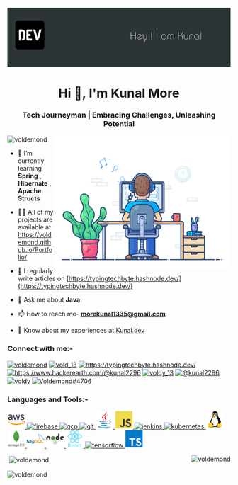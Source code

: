 ![logo](https://github.com/Voldemond/Voldemond/blob/main/Github%20Banner.png)
<h1 align="center">Hi 👋, I'm Kunal More</h1>
<h3 align="center">Tech Journeyman | Embracing Challenges, Unleashing Potential</h3>


<img align="right" alt="coding" width="400" src="https://raw.githubusercontent.com/jsuarezruiz/jsuarezruiz/master/images/coding.gif">

<p align="left"> <img src="https://komarev.com/ghpvc/?username=voldemond&label=Profile%20views&color=0e75b6&style=flat" alt="voldemond" /> </p>

- 🌱 I’m currently learning **Spring , Hibernate , Apache Structs**

- 👨‍💻 All of my projects are available at https://voldemond.github.io/Portfolio/

- 📝 I regularly write articles on [https://typingtechbyte.hashnode.dev/](https://typingtechbyte.hashnode.dev/)

- 💬 Ask me about **Java**

- 📫 How to reach me- **morekunal1335@gmail.com**

- 📄 Know about my experiences at [Kunal.dev](https://github.com/Voldemond/Voldemond/blob/main/Kunal_More_Resume_24.pdf)

<h3 align="left">Connect with me:-</h3>
<p align="left">
<a href="https://twitter.com/voldemond" target="blank"><img align="center" src="https://raw.githubusercontent.com/rahuldkjain/github-profile-readme-generator/master/src/images/icons/Social/twitter.svg" alt="voldemond" height="30" width="40" /></a>
<a href="https://instagram.com/vold_13" target="blank"><img align="center" src="https://raw.githubusercontent.com/rahuldkjain/github-profile-readme-generator/master/src/images/icons/Social/instagram.svg" alt="vold_13" height="30" width="40" /></a>
<a href="https://hashnode.com/https://typingtechbyte.hashnode.dev/" target="blank"><img align="center" src="https://raw.githubusercontent.com/rahuldkjain/github-profile-readme-generator/master/src/images/icons/Social/hashnode.svg" alt="https://typingtechbyte.hashnode.dev/" height="30" width="40" /></a>
<a href="https://www.hackerrank.com/https://www.hackerearth.com/@kunal2296" target="blank"><img align="center" src="https://raw.githubusercontent.com/rahuldkjain/github-profile-readme-generator/master/src/images/icons/Social/hackerrank.svg" alt="https://www.hackerearth.com/@kunal2296" height="30" width="40" /></a>
<a href="https://www.leetcode.com/voldy_13" target="blank"><img align="center" src="https://raw.githubusercontent.com/rahuldkjain/github-profile-readme-generator/master/src/images/icons/Social/leet-code.svg" alt="voldy_13" height="30" width="40" /></a>
<a href="https://www.hackerearth.com/@kunal2296" target="blank"><img align="center" src="https://raw.githubusercontent.com/rahuldkjain/github-profile-readme-generator/master/src/images/icons/Social/hackerearth.svg" alt="@kunal2296" height="30" width="40" /></a>
<a href="https://auth.geeksforgeeks.org/user/voldy" target="blank"><img align="center" src="https://raw.githubusercontent.com/rahuldkjain/github-profile-readme-generator/master/src/images/icons/Social/geeks-for-geeks.svg" alt="voldy" height="30" width="40" /></a>
<a href="https://discord.gg/Voldemond#4706" target="blank"><img align="center" src="https://raw.githubusercontent.com/rahuldkjain/github-profile-readme-generator/master/src/images/icons/Social/discord.svg" alt="Voldemond#4706" height="30" width="40" /></a>
</p>

<h3 align="left">Languages and Tools:-</h3>
<p align="left"> <a href="https://aws.amazon.com" target="_blank" rel="noreferrer"> <img src="https://raw.githubusercontent.com/devicons/devicon/master/icons/amazonwebservices/amazonwebservices-original-wordmark.svg" alt="aws" width="40" height="40"/> </a> <a href="https://firebase.google.com/" target="_blank" rel="noreferrer"> <img src="https://www.vectorlogo.zone/logos/firebase/firebase-icon.svg" alt="firebase" width="40" height="40"/> </a> <a href="https://cloud.google.com" target="_blank" rel="noreferrer"> <img src="https://www.vectorlogo.zone/logos/google_cloud/google_cloud-icon.svg" alt="gcp" width="40" height="40"/> </a> <a href="https://git-scm.com/" target="_blank" rel="noreferrer"> <img src="https://www.vectorlogo.zone/logos/git-scm/git-scm-icon.svg" alt="git" width="40" height="40"/> </a> <a href="https://www.java.com" target="_blank" rel="noreferrer"> <img src="https://raw.githubusercontent.com/devicons/devicon/master/icons/java/java-original.svg" alt="java" width="40" height="40"/> </a> <a href="https://developer.mozilla.org/en-US/docs/Web/JavaScript" target="_blank" rel="noreferrer"> <img src="https://raw.githubusercontent.com/devicons/devicon/master/icons/javascript/javascript-original.svg" alt="javascript" width="40" height="40"/> </a> <a href="https://www.jenkins.io" target="_blank" rel="noreferrer"> <img src="https://www.vectorlogo.zone/logos/jenkins/jenkins-icon.svg" alt="jenkins" width="40" height="40"/> </a> <a href="https://kubernetes.io" target="_blank" rel="noreferrer"> <img src="https://www.vectorlogo.zone/logos/kubernetes/kubernetes-icon.svg" alt="kubernetes" width="40" height="40"/> </a> <a href="https://www.linux.org/" target="_blank" rel="noreferrer"> <img src="https://raw.githubusercontent.com/devicons/devicon/master/icons/linux/linux-original.svg" alt="linux" width="40" height="40"/> </a> <a href="https://www.mongodb.com/" target="_blank" rel="noreferrer"> <img src="https://raw.githubusercontent.com/devicons/devicon/master/icons/mongodb/mongodb-original-wordmark.svg" alt="mongodb" width="40" height="40"/> </a> <a href="https://www.mysql.com/" target="_blank" rel="noreferrer"> <img src="https://raw.githubusercontent.com/devicons/devicon/master/icons/mysql/mysql-original-wordmark.svg" alt="mysql" width="40" height="40"/> </a> <a href="https://nodejs.org" target="_blank" rel="noreferrer"> <img src="https://raw.githubusercontent.com/devicons/devicon/master/icons/nodejs/nodejs-original-wordmark.svg" alt="nodejs" width="40" height="40"/> </a> <a href="https://reactjs.org/" target="_blank" rel="noreferrer"> <img src="https://raw.githubusercontent.com/devicons/devicon/master/icons/react/react-original-wordmark.svg" alt="react" width="40" height="40"/> </a> <a href="https://www.tensorflow.org" target="_blank" rel="noreferrer"> <img src="https://www.vectorlogo.zone/logos/tensorflow/tensorflow-icon.svg" alt="tensorflow" width="40" height="40"/> </a> <a href="https://www.typescriptlang.org/" target="_blank" rel="noreferrer"> <img src="https://raw.githubusercontent.com/devicons/devicon/master/icons/typescript/typescript-original.svg" alt="typescript" width="40" height="40"/> </a> </p>

<p><img align="right" src="https://github-readme-stats.vercel.app/api/top-langs?username=voldemond&show_icons=true&locale=en&layout=compact" alt="voldemond" /></p>

<p>&nbsp;<img align="center" src="https://github-readme-stats.vercel.app/api?username=voldemond&show_icons=true&locale=en" alt="voldemond" /></p>

<p><img align="center" src="https://github-readme-streak-stats.herokuapp.com/?user=voldemond&" alt="voldemond" /></p>

